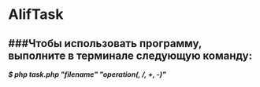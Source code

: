 # AlifTask

###Чтобы использовать программу, выполните в терминале следующую команду:
---
***$ php task.php "filename" "operation(, /, +, -)"***